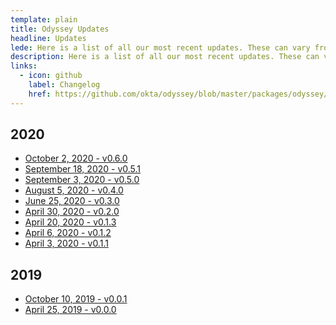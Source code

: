 ```yaml
---
template: plain
title: Odyssey Updates
headline: Updates
lede: Here is a list of all our most recent updates. These can vary from component changes to team updates and contributions.
description: Here is a list of all our most recent updates. These can vary from component changes to team updates and contributions.
links:
  - icon: github
    label: Changelog
    href: https://github.com/okta/odyssey/blob/master/packages/odyssey/src/scss/components/_text-input.scss
---
```


## 2020

<Description>

- [October 2, 2020 - v0.6.0](https://github.com/okta/odyssey/releases/tag/%40okta%2Fodyssey_0.6.0)
- [September 18, 2020 - v0.5.1](https://github.com/okta/odyssey/releases/tag/%40okta%2Fodyssey_0.5.1)
- [September 3, 2020 - v0.5.0](https://github.com/okta/odyssey/releases/tag/%40okta%2Fodyssey_0.5.0)
- [August 5, 2020 - v0.4.0](https://github.com/okta/odyssey/releases/tag/%40okta%2Fodyssey_0.4.0)
- [June 25, 2020 - v0.3.0](https://github.com/okta/odyssey/releases/tag/%40okta%2Fodyssey_0.3.0)
- [April 30, 2020 - v0.2.0](https://github.com/okta/odyssey/releases/tag/%40okta%2Fodyssey_0.2.0)
- [April 20, 2020 - v0.1.3](https://github.com/okta/odyssey/releases/tag/%40okta%2Fodyssey_0.1.3)
- [April 6, 2020 - v0.1.2](https://github.com/okta/odyssey/releases/tag/%40okta%2Fodyssey_0.1.2)
- [April 3, 2020 - v0.1.1](https://github.com/okta/odyssey/releases/tag/%40okta%2Fodyssey_0.1.1)

</Description>

## 2019

<Description>

- [October 10, 2019 - v0.0.1](https://github.com/okta/odyssey/releases/tag/odyssey-0.0.1)
- [April 25, 2019 - v0.0.0](https://github.com/okta/odyssey/releases/tag/0.0.0)

</Description>
